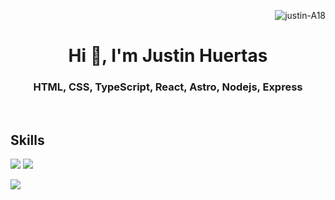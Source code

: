 <p align="right"> <img src="https://komarev.com/ghpvc/?username=justin-A18&label=Profile%20views&color=0e75b6&style=flat" alt="justin-A18" /></p>
<h1 align="center">Hi 👋, I'm Justin Huertas</h1>
<h3 align="center">HTML, CSS, TypeScript, React, Astro, Nodejs, Express</h3>
  <br>
    
## Skills

![](https://skillicons.dev/icons?i=react,typescript,javascript,redux,vite,nodejs,express,nextjs,jest,md,bash,java,figma,git,mongodb)
![](https://skillicons.dev/icons?i=firebase,supabase,html,css,sass,tailwind,materialui,astro,linux,powershell)

<img src="https://github-readme-stats.vercel.app/api?username=justin-A18&show_icons=true&theme=radical"/>
